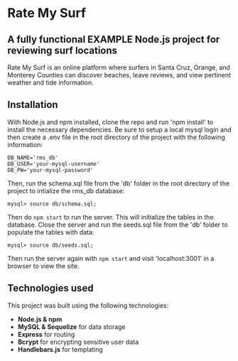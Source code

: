 # Rate My Surf
## A fully functional EXAMPLE Node.js project for reviewing surf locations
Rate My Surf is an online platform where surfers in Santa Cruz, Orange, and Monterey Counties can discover beaches, leave reviews, and view pertinent weather and tide information.

## Installation
With Node.js and npm installed, clone the repo and run 'npm install' to install the necessary dependencies.
Be sure to setup a local mysql login and then create a .env file in the root directory of the project with the following information:
```
DB_NAME='rms_db'
DB_USER='your-mysql-username'
DB_PW='your-mysql-password'
```
Then, run the schema.sql file from the 'db' folder in the root directory of the project to intialize the rms_db database:
```
mysql> source db/schema.sql;
```
Then do `npm start` to run the server. This will initialize the tables in the database.
Close the server and run the seeds.sql file from the 'db' folder to populate the tables with data:
```
mysql> source db/seeds.sql;
```
Then run the server again with `npm start` and visit 'localhost:3001' in a browser to view the site.

## Technologies used
This project was built using the following technologies:
- **Node.js & npm**
- **MySQL & Sequelize** for data storage
- **Express** for routing
- **Bcrypt** for encrypting sensitive user data
- **Handlebars.js** for templating